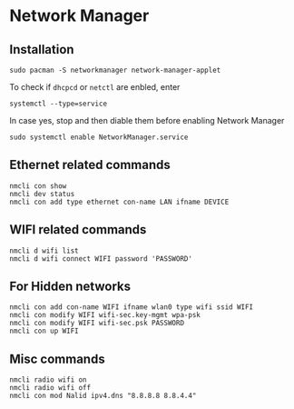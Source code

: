 # Network Manager
## Installation
````console
sudo pacman -S networkmanager network-manager-applet
````
To check if ``dhcpcd`` or ``netctl`` are enbled, enter
````console
systemctl --type=service
````
In case yes, stop and then diable them before enabling Network Manager
````console
sudo systemctl enable NetworkManager.service
````
## Ethernet related commands
````console
nmcli con show
nmcli dev status
nmcli con add type ethernet con-name LAN ifname DEVICE
````
## WIFI related commands
````console
nmcli d wifi list
nmcli d wifi connect WIFI password 'PASSWORD'
````
## For Hidden networks
````console
nmcli con add con-name WIFI ifname wlan0 type wifi ssid WIFI
nmcli con modify WIFI wifi-sec.key-mgmt wpa-psk
nmcli con modify WIFI wifi-sec.psk PASSWORD
nmcli con up WIFI
````
## Misc commands
````console
nmcli radio wifi on
nmcli radio wifi off
nmcli con mod Nalid ipv4.dns "8.8.8.8 8.8.4.4"
````
